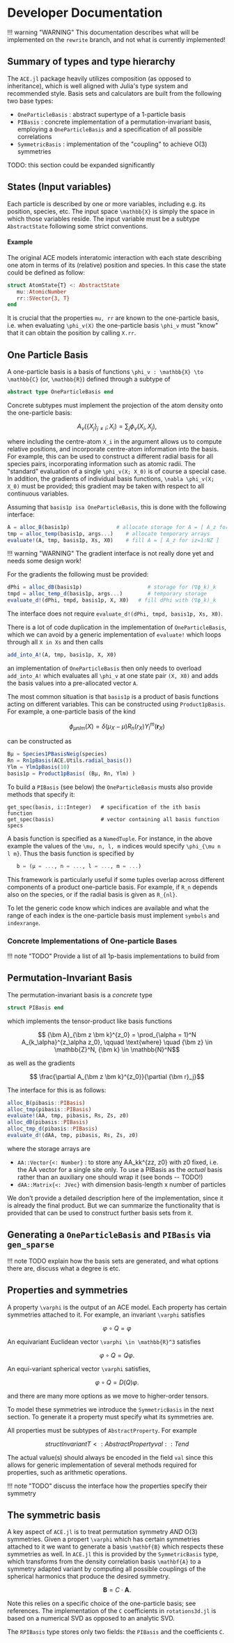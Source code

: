 
# Developer Documentation

!!! warning "WARNING"
    This documentation describes what will be implemented on the `rewrite` branch, and not what is currently implemented!


## Summary of types and type hierarchy

The `ACE.jl` package heavily utilizes composition (as opposed to inheritance), which is well aligned with Julia's type system and recommended style. Basis sets and calculators are built from the following two base types:

* `OneParticleBasis` : abstract supertype of a 1-particle basis
* `PIBasis` : concrete implementation of a permutation-invariant basis, employing a `OneParticleBasis` and a specification of all possible correlations
* `SymmetricBasis` : implementation of the "coupling" to achieve O(3) symmetries

TODO: this section could be expanded significantly

## States (Input variables)

Each particle is described by one or more variables, including e.g. its
position, species, etc. The input space ``\mathbb{X}`` is simply the
space in which those variables reside. The input variable must be a subtype `AbstractState` following some strict conventions.

#### Example

The original ACE models interatomic interaction with each state describing one atom in terms of its (relative) position and species. In this case the state could be defined as follow:
```julia
struct AtomState{T} <: AbstractState
   mu::AtomicNumber
   rr::SVector{3, T}
end
```
It is crucial that the properties `mu, rr` are known to the one-particle basis, i.e. when evaluating ``\phi_v(X)`` the one-particle basis ``\phi_v`` must "know" that it can obtain the position by calling `X.rr`.


## One Particle Basis

A one-particle basis is a basis of functions ``\phi_v : \mathbb{X} \to \mathbb{C}`` (or, ``\mathbb{R}``) defined through a subtype of
```julia
abstract type OneParticleBasis end
```
Concrete subtypes must implement the projection of the atom density onto the one-particle basis:
```math
  A_{v}( \{ X_j \}_{j \neq i}; X_i )
   = \sum_{j} \phi_v(X_i, X_j),
```
where including the centre-atom ``X_i`` in the argument allows us to compute relative positions, and incorporate centre-atom information into the basis. For example, this can be used to construct a different radial basis for all species pairs, incorporating information such as atomic radii.
The "standard" evaluation of a single ``\phi_v(X; X_0)`` is of course a special case. In addition, the gradients of individual basis functions, ``\nabla \phi_v(X; X_0)`` must be provided; this gradient may be taken with respect to all continuous variables.

Assuming that `basis1p isa OneParticleBasis`, this is done with the following interface:
```julia
A = alloc_B(basis1p)               # allocate storage for A = [ A_z for iz=1:NZ ]
tmp = alloc_temp(basis1p, args...)    # allocate temporary arrays
evaluate!(A, tmp, basis1p, Xs, X0)    # fill A = [ A_z for iz=1:NZ ]
```

!!! warning "WARNING"
    The gradient interface is not really done yet and needs some design work!

For the gradients the following must be provided:
```julia
dPhi = alloc_dB(basis1p)                     # storage for (∇ϕ_k)_k
tmpd = alloc_temp_d(basis1p, args...)        # temporary storage
evaluate_d!(dPhi, tmpd, basis1p, X, X0)   # fill dPhi with (∇ϕ_k)_k
```
The interface does not require `evaluate_d!(dPhi, tmpd, basis1p, Xs, X0)`.

There is a lot of code duplication in the implementation of `OneParticleBasis`, which we can avoid by a generic implementation of `evaluate!` which loops through all `X in Xs` and then calls
```julia
add_into_A!(A, tmp, basis1p, X, X0)
```
an implementation of `OneParticleBasis` then only needs to overload `add_into_A!` which evaluates all ``\phi_v`` at one state pair `(X, X0)` and adds the basis values into a pre-allocated vector `A`.

The most common situation is that `basis1p` is a product of basis functions acting on different variables. This can be constructed using `Product1pBasis`. For example, a one-particle basis of the kind
```math
   \phi_{\mu n l m}(X) = \delta(\mu_X - \mu) R_n(r_X) Y_l^m({\bm r}_X)
```
can be constructed as
```julia
Bμ = Species1PBasisNeig(species)
Rn = Rn1pBasis(ACE.Utils.radial_basis())
Ylm = Ylm1pBasis(10)
basis1p = Product1pBasis( (Bμ, Rn, Ylm) )
```

To build a `PIBasis` (see below) the `OneParticleBasis` musts also provide methods that specify it:
```
get_spec(basis, i::Integer)   # specification of the ith basis function
get_spec(basis)               # vector containing all basis function specs
```
A basis function is specified as a `NamedTuple`. For instance, in the above
example the values of the ``\mu, n, l, m`` indices would specify ``\phi_{\mu n l m}``. Thus the basis function is specified by
```julia
   b = (μ = ..., n = ..., l = ..., m = ...)
```
This framework is particularly useful if some tuples overlap across different
components of a product one-particle basis. For example, if ``R_n`` depends
also on the species, or if the radial basis is given as ``R_{nl}``.

To let the generic code know which indices are available and what the range
of each index is the one-particle basis must implement `symbols` and `indexrange`.

### Concrete Implementations of One-particle Bases

!!! note "TODO"
    Provide a list of all 1p-basis implementations to build from


## Permutation-Invariant Basis

The permutation-invariant basis is a *concrete* type
```julia
struct PIBasis end
```
which implements the tensor-product like basis functions
```math
   {\bm A}_{\bm z \bm k}^{z_0}
   =
   \prod_{\alpha = 1}^N A_{k_\alpha}^{z_\alpha z_0},
   \qquad \text{where} \quad
   {\bm z} \in \mathbb{Z}^N, {\bm k} \in \mathbb{N}^N
```
as well as the gradients
```math
   \frac{\partial A_{\bm z \bm k}^{z_0}}{\partial {\bm r}_j}
```
The interface for this is as follows:
```julia
alloc_B(pibasis::PIBasis)
alloc_tmp(pibasis::PIBasis)
evaluate!(AA, tmp, pibasis, Rs, Zs, z0)
alloc_dB(pibasis::PIBasis)
alloc_tmp_d(pibasis::PIBasis)
evaluate_d!(dAA, tmp, pibasis, Rs, Zs, z0)
```
where the storage arrays are
* `AA::Vector{<: Number}` : to store any AA_kk^{zz, z0} with z0 fixed, i.e. the AA vector for a single site only. To use a PIBasis as the *actual* basis rather than an auxiliary one should wrap it (see bonds -- TODO!)
* `dAA::Matrix{<: JVec}` with dimension basis-length x number of particles

We don't provide a detailed description here of the implementation, since it is already the final product. But we can summarize the functionality that is provided that can be used to construct further basis sets from it.



## Generating a `OneParticleBasis` and `PIBasis` via `gen_sparse`

!!! note TODO
      explain how the basis sets are generated, and what options there are,
      discuss what a degree is etc.



## Properties and symmetries

A property ``\varphi`` is the output of an ACE model. Each property has
certain symmetries attached to it. For example, an invariant ``\varphi``
satisfies
```math
   \varphi \circ Q = \varphi
```
An equivariant Euclidean vector ``\varphi \in \mathbb{R}^3`` satisfies
```math
   \varphi \circ Q = Q \varphi.
```
An equi-variant spherical vector ``\varphi`` satisfies,
```math
   \varphi \circ Q = D(Q) \varphi.
```
and there are many more options as we move to higher-order tensors.

To model these symmetries we introduce the `SymmetricBasis` in the next
section. To generate it a property must specify what its symmetries are.

All properties must be subtypes of `AbstractProperty`. For example
```math
struct Invariant{T} <: AbstractProperty
   val::T
end
```
The actual value(s) should always be encoded in the field `val` since this
allows for generic implementation of several methods required for properties,
such as arithmetic operations.


!!! note "TODO"
      discuss the interface how the properties specify their symmetry

## The symmetric basis

A key aspect of `ACE.jl` is to treat permutation symmetry *AND* O(3) symmetries.
Given a propert ``\varphi`` which has certain symmetries attached to it we want
to generate a basis ``\mathbf{B}`` which respects these symmetries as well.
In `ACE.jl` this is provided by the `SymmetricBasis` type, which transforms
from the density correlation basis ``\mathbf{A}`` to a symmetry adapted variant
by computing all possible couplings of the spherical harmonics that produce
the desired symmetry.
```math
 {\bm B} = C \cdot {\bm A}.
```
Note this relies on a specific choice of the one-particle basis; see references. The implementation of the ``C`` coefficients in `rotations3d.jl` is based on a numerical SVD as opposed to an analytic SVD.

The `RPIBasis` type stores only two fields: the `PIBasis` and the coefficients ``C``.
